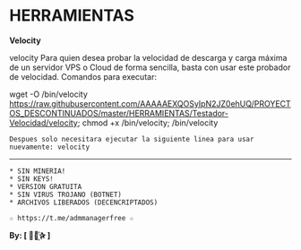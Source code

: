 ﻿# HERRAMIENTAS

**Velocity**

velocity Para quien desea probar la velocidad de descarga y carga máxima de un servidor VPS o Cloud de forma sencilla, basta con usar este probador de velocidad.
Comandos para executar: 

wget -O /bin/velocity https://raw.githubusercontent.com/AAAAAEXQOSyIpN2JZ0ehUQ/PROYECTOS_DESCONTINUADOS/master/HERRAMIENTAS/Testador-Velocidad/velocity; chmod +x /bin/velocity; /bin/velocity

```
Despues solo necesitara ejecutar la siguiente linea para usar nuevamente: velocity 
```

-------------------------------------------------------------------------------

```
* SIN MINERIA! 
* SIN KEYS! 
* VERSION GRATUITA 
* SIN VIRUS TROJANO (BOTNET) 
* ARCHIVOS LIBERADOS (DECENCRIPTADOS)
```

```
☆ https://t.me/admmanagerfree ☆

```

**By: [  ⃘⃤꙰✰ ]**